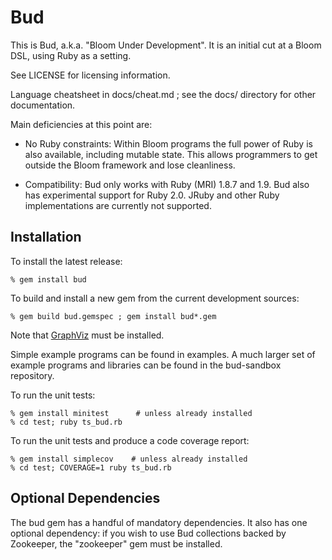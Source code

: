 # Bud

This is Bud, a.k.a. "Bloom Under Development".  It is an initial cut at a Bloom
DSL, using Ruby as a setting.

See LICENSE for licensing information.

Language cheatsheet in docs/cheat.md ; see the docs/ directory for other
documentation.

Main deficiencies at this point are:

- No Ruby constraints: Within Bloom programs the full power of Ruby is also
  available, including mutable state. This allows programmers to get outside the
  Bloom framework and lose cleanliness.

- Compatibility: Bud only works with Ruby (MRI) 1.8.7 and 1.9. Bud also has
  experimental support for Ruby 2.0. JRuby and other Ruby implementations are
  currently not supported.

## Installation

To install the latest release:

    % gem install bud

To build and install a new gem from the current development sources:

    % gem build bud.gemspec ; gem install bud*.gem

Note that [GraphViz](http://www.graphviz.org/) must be installed.

Simple example programs can be found in examples. A much larger set of example
programs and libraries can be found in the bud-sandbox repository.

To run the unit tests:

    % gem install minitest      # unless already installed
    % cd test; ruby ts_bud.rb

To run the unit tests and produce a code coverage report:

    % gem install simplecov    # unless already installed
    % cd test; COVERAGE=1 ruby ts_bud.rb

## Optional Dependencies

The bud gem has a handful of mandatory dependencies. It also has one optional
dependency: if you wish to use Bud collections backed by Zookeeper, the
"zookeeper" gem must be installed.
